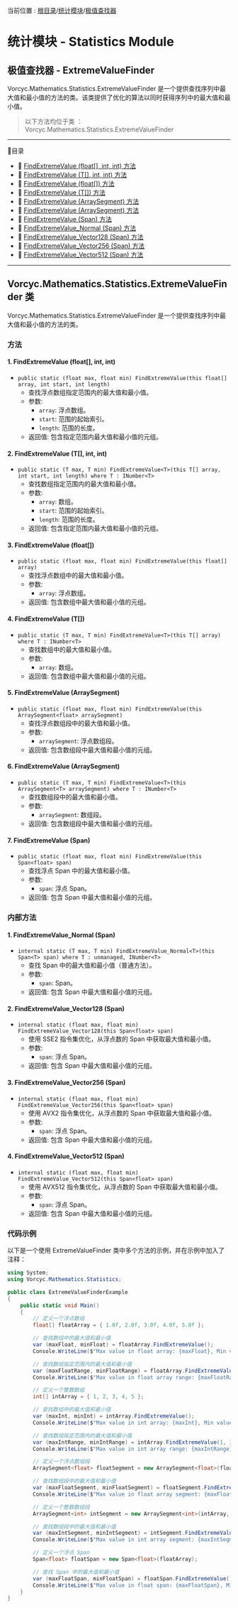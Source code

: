 ﻿当前位置 : [根目录](README.md)/[统计模块](Module_Statistics.md)/[极值查找器](Module_Statistics_ExtremeValueFinder.md)

# 统计模块 - Statistics Module
## 极值查找器 - ExtremeValueFinder

Vorcyc.Mathematics.Statistics.ExtremeValueFinder 是一个提供查找序列中最大值和最小值的方法的类。该类提供了优化的算法以同时获得序列中的最大值和最小值。

> 以下方法均位于类 ：Vorcyc.Mathematics.Statistics.ExtremeValueFinder

---

:ledger:目录  
- :bookmark: [FindExtremeValue (float[], int, int) 方法](#1-findextremevalue-float-int-int-方法)  
- :bookmark: [FindExtremeValue<T> (T[], int, int) 方法](#2-findextremevaluet-t-int-int-方法)  
- :bookmark: [FindExtremeValue (float[]) 方法](#3-findextremevalue-float-方法)  
- :bookmark: [FindExtremeValue<T> (T[]) 方法](#4-findextremevaluet-t-方法)  
- :bookmark: [FindExtremeValue (ArraySegment<float>) 方法](#5-findextremevalue-arraysegmentfloat-方法)  
- :bookmark: [FindExtremeValue<T> (ArraySegment<T>) 方法](#6-findextremevaluet-arraysegmentt-方法)  
- :bookmark: [FindExtremeValue (Span<float>) 方法](#7-findextremevalue-spanfloat-方法)  
- :bookmark: [FindExtremeValue_Normal<T> (Span<T>) 方法](#8-findextremevalue-normal-span-t-方法)  
- :bookmark: [FindExtremeValue_Vector128 (Span<float>) 方法](#9-findextremevalue-vector128-spanfloat-方法)  
- :bookmark: [FindExtremeValue_Vector256 (Span<float>) 方法](#10-findextremevalue-vector256-spanfloat-方法)  
- :bookmark: [FindExtremeValue_Vector512 (Span<float>) 方法](#11-findextremevalue-vector512-spanfloat-方法)  


---

## Vorcyc.Mathematics.Statistics.ExtremeValueFinder 类

Vorcyc.Mathematics.Statistics.ExtremeValueFinder 是一个提供查找序列中最大值和最小值的方法的类。

### 方法

#### 1. FindExtremeValue (float[], int, int)
- `public static (float max, float min) FindExtremeValue(this float[] array, int start, int length)`
  - 查找浮点数组指定范围内的最大值和最小值。
  - 参数:
    - `array`: 浮点数组。
    - `start`: 范围的起始索引。
    - `length`: 范围的长度。
  - 返回值: 包含指定范围内最大值和最小值的元组。

#### 2. FindExtremeValue<T> (T[], int, int)
- `public static (T max, T min) FindExtremeValue<T>(this T[] array, int start, int length) where T : INumber<T>`
  - 查找数组指定范围内的最大值和最小值。
  - 参数:
    - `array`: 数组。
    - `start`: 范围的起始索引。
    - `length`: 范围的长度。
  - 返回值: 包含指定范围内最大值和最小值的元组。

#### 3. FindExtremeValue (float[])
- `public static (float max, float min) FindExtremeValue(this float[] array)`
  - 查找浮点数组中的最大值和最小值。
  - 参数:
    - `array`: 浮点数组。
  - 返回值: 包含数组中最大值和最小值的元组。

#### 4. FindExtremeValue<T> (T[])
- `public static (T max, T min) FindExtremeValue<T>(this T[] array) where T : INumber<T>`
  - 查找数组中的最大值和最小值。
  - 参数:
    - `array`: 数组。
  - 返回值: 包含数组中最大值和最小值的元组。

#### 5. FindExtremeValue (ArraySegment<float>)
- `public static (float max, float min) FindExtremeValue(this ArraySegment<float> arraySegment)`
  - 查找浮点数组段中的最大值和最小值。
  - 参数:
    - `arraySegment`: 浮点数组段。
  - 返回值: 包含数组段中最大值和最小值的元组。

#### 6. FindExtremeValue<T> (ArraySegment<T>)
- `public static (T max, T min) FindExtremeValue<T>(this ArraySegment<T> arraySegment) where T : INumber<T>`
  - 查找数组段中的最大值和最小值。
  - 参数:
    - `arraySegment`: 数组段。
  - 返回值: 包含数组段中最大值和最小值的元组。

#### 7. FindExtremeValue (Span<float>)
- `public static (float max, float min) FindExtremeValue(this Span<float> span)`
  - 查找浮点 Span 中的最大值和最小值。
  - 参数:
    - `span`: 浮点 Span。
  - 返回值: 包含 Span 中最大值和最小值的元组。

### 内部方法

#### 1. FindExtremeValue_Normal<T> (Span<T>)
- `internal static (T max, T min) FindExtremeValue_Normal<T>(this Span<T> span) where T : unmanaged, INumber<T>`
  - 查找 Span 中的最大值和最小值（普通方法）。
  - 参数:
    - `span`: Span。
  - 返回值: 包含 Span 中最大值和最小值的元组。

#### 2. FindExtremeValue_Vector128 (Span<float>)
- `internal static (float max, float min) FindExtremeValue_Vector128(this Span<float> span)`
  - 使用 SSE2 指令集优化，从浮点数的 Span 中获取最大值和最小值。
  - 参数:
    - `span`: 浮点 Span。
  - 返回值: 包含 Span 中最大值和最小值的元组。

#### 3. FindExtremeValue_Vector256 (Span<float>)
- `internal static (float max, float min) FindExtremeValue_Vector256(this Span<float> span)`
  - 使用 AVX2 指令集优化，从浮点数的 Span 中获取最大值和最小值。
  - 参数:
    - `span`: 浮点 Span。
  - 返回值: 包含 Span 中最大值和最小值的元组。

#### 4. FindExtremeValue_Vector512 (Span<float>)
- `internal static (float max, float min) FindExtremeValue_Vector512(this Span<float> span)`
  - 使用 AVX512 指令集优化，从浮点数的 Span 中获取最大值和最小值。
  - 参数:
    - `span`: 浮点 Span。
  - 返回值: 包含 Span 中最大值和最小值的元组。

### 代码示例
以下是一个使用 ExtremeValueFinder 类中多个方法的示例，并在示例中加入了注释：
```csharp
using System;
using Vorcyc.Mathematics.Statistics;

public class ExtremeValueFinderExample
{
    public static void Main()
    {
        // 定义一个浮点数组
        float[] floatArray = { 1.0f, 2.0f, 3.0f, 4.0f, 5.0f };

        // 查找数组中的最大值和最小值
        var (maxFloat, minFloat) = floatArray.FindExtremeValue();
        Console.WriteLine($"Max value in float array: {maxFloat}, Min value in float array: {minFloat}");

        // 查找数组指定范围内的最大值和最小值
        var (maxFloatRange, minFloatRange) = floatArray.FindExtremeValue(1, 3);
        Console.WriteLine($"Max value in float array range: {maxFloatRange}, Min value in float array range: {minFloatRange}");

        // 定义一个整数数组
        int[] intArray = { 1, 2, 3, 4, 5 };

        // 查找数组中的最大值和最小值
        var (maxInt, minInt) = intArray.FindExtremeValue();
        Console.WriteLine($"Max value in int array: {maxInt}, Min value in int array: {minInt}");

        // 查找数组指定范围内的最大值和最小值
        var (maxIntRange, minIntRange) = intArray.FindExtremeValue(1, 3);
        Console.WriteLine($"Max value in int array range: {maxIntRange}, Min value in int array range: {minIntRange}");

        // 定义一个浮点数组段
        ArraySegment<float> floatSegment = new ArraySegment<float>(floatArray, 1, 3);

        // 查找数组段中的最大值和最小值
        var (maxFloatSegment, minFloatSegment) = floatSegment.FindExtremeValue();
        Console.WriteLine($"Max value in float array segment: {maxFloatSegment}, Min value in float array segment: {minFloatSegment}");

        // 定义一个整数数组段
        ArraySegment<int> intSegment = new ArraySegment<int>(intArray, 1, 3);

        // 查找数组段中的最大值和最小值
        var (maxIntSegment, minIntSegment) = intSegment.FindExtremeValue();
        Console.WriteLine($"Max value in int array segment: {maxIntSegment}, Min value in int array segment: {minIntSegment}");

        // 定义一个浮点 Span
        Span<float> floatSpan = new Span<float>(floatArray);

        // 查找 Span 中的最大值和最小值
        var (maxFloatSpan, minFloatSpan) = floatSpan.FindExtremeValue();
        Console.WriteLine($"Max value in float span: {maxFloatSpan}, Min value in float span: {minFloatSpan}");
    }
}
```




